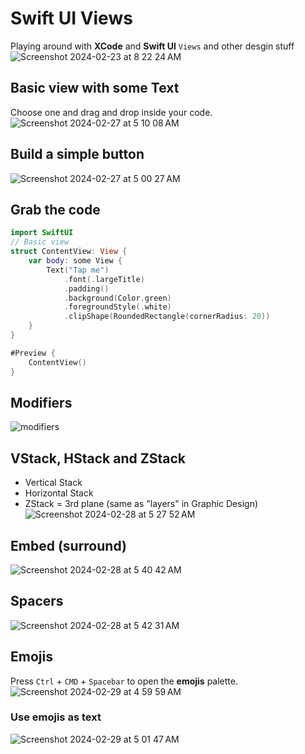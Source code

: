 # Swift UI Views
Playing around with **XCode** and **Swift UI** `Views` and other desgin stuff<br>
![Screenshot 2024-02-23 at 8 22 24 AM](https://github.com/danielurra/swift-ui-views/assets/51704179/8c0d1025-7fac-4cb0-b6b7-43abe78bcd86)<br>
## Basic view with some Text
Choose one and drag and drop inside your code.<br>
![Screenshot 2024-02-27 at 5 10 08 AM](https://github.com/danielurra/swift-ui-views/assets/51704179/d8d48c59-67b9-4339-9ef1-be665b49db56)<br>
## Build a simple button
![Screenshot 2024-02-27 at 5 00 27 AM](https://github.com/danielurra/swift-ui-views/assets/51704179/c5c99c60-eb6c-4f93-9282-7017f17679b6)<br>
## Grab the code
```swift
import SwiftUI
// Basic view
struct ContentView: View {
    var body: some View {
        Text("Tap me")
            .font(.largeTitle)
            .padding()
            .background(Color.green)
            .foregroundStyle(.white)
            .clipShape(RoundedRectangle(cornerRadius: 20))
    }
}

#Preview {
    ContentView()
}
```
## Modifiers
![modifiers](https://github.com/danielurra/swift-ui-views/assets/51704179/12e045e8-5365-4349-af7a-f6bda8892b81)<br>
## VStack, HStack and ZStack
* Vertical Stack
* Horizontal Stack
* ZStack = 3rd plane (same as "layers" in Graphic Design)
![Screenshot 2024-02-28 at 5 27 52 AM](https://github.com/danielurra/swift-ui-views/assets/51704179/de0867a4-1ddc-41c6-84f0-ec9e927db1a3)<br>
## Embed (surround)
![Screenshot 2024-02-28 at 5 40 42 AM](https://github.com/danielurra/swift-ui-views/assets/51704179/2d65eee4-6e15-4547-a7b8-bc7e2c1250f2)<br>
## Spacers
![Screenshot 2024-02-28 at 5 42 31 AM](https://github.com/danielurra/swift-ui-views/assets/51704179/48404dd4-4354-4a71-b6dd-33f0a6badccd)<br>
## Emojis
Press `Ctrl` + `CMD` + `Spacebar` to open the **emojis** palette.<br>
![Screenshot 2024-02-29 at 4 59 59 AM](https://github.com/danielurra/swift-ui-views/assets/51704179/77156d6d-04db-481e-bcc7-541dfb5f3e03)<br>
### Use **emojis** as **text**<br>
![Screenshot 2024-02-29 at 5 01 47 AM](https://github.com/danielurra/swift-ui-views/assets/51704179/b539cb5d-3ebc-41df-beae-0bb5826666f5)


